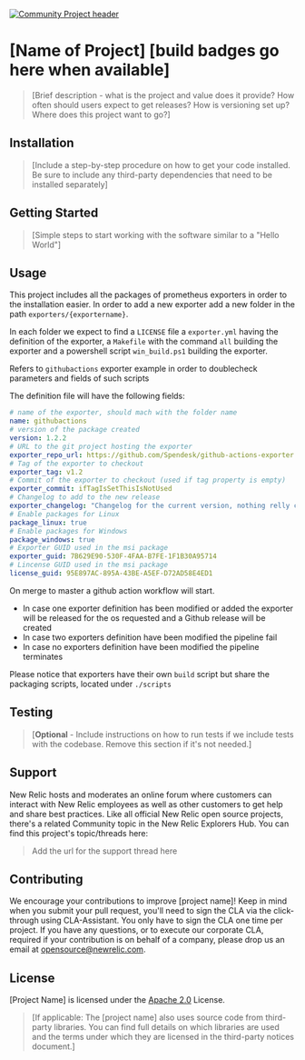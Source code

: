 [![Community Project header](https://github.com/newrelic/opensource-website/raw/master/src/images/categories/Community_Project.png)](https://opensource.newrelic.com/oss-category/#community-project)

# [Name of Project] [build badges go here when available]

>[Brief description - what is the project and value does it provide? How often should users expect to get releases? How is versioning set up? Where does this project want to go?]

## Installation

> [Include a step-by-step procedure on how to get your code installed. Be sure to include any third-party dependencies that need to be installed separately]

## Getting Started
>[Simple steps to start working with the software similar to a "Hello World"]

## Usage

This project includes all the packages of prometheus exporters in order to the installation easier.
In order to add a new exporter add a new folder in the path `exporters/{exportername}`.

In each folder we expect to find a `LICENSE` file a `exporter.yml` having the definition of the exporter, a `Makefile` with the command `all` building the exporter and a powershell script `win_build.ps1` building the exporter.

Refers to `githubactions` exporter example in order to doublecheck parameters and fields of such scripts

The definition file will have the following fields:
``` yaml
# name of the exporter, should mach with the folder name
name: githubactions
# version of the package created
version: 1.2.2
# URL to the git project hosting the exporter
exporter_repo_url: https://github.com/Spendesk/github-actions-exporter
# Tag of the exporter to checkout
exporter_tag: v1.2
# Commit of the exporter to checkout (used if tag property is empty)
exporter_commit: ifTagIsSetThisIsNotUsed
# Changelog to add to the new release
exporter_changelog: "Changelog for the current version, nothing relly changed, just testing pipeline"
# Enable packages for Linux
package_linux: true
# Enable packages for Windows
package_windows: true
# Exporter GUID used in the msi package
exporter_guid: 7B629E90-530F-4FAA-B7FE-1F1B30A95714
# Lincense GUID used in the msi package
license_guid: 95E897AC-895A-43BE-A5EF-D72AD58E4ED1
```

On merge to master a github action workflow will start. 

 - In case one exporter definition has been modified or added the exporter will be released for the os requested and a Github release will be created
 - In case two exporters definition have been modified the pipeline fail
 - In case no exporters definition have been modified the pipeline terminates

Please notice that exporters have their own `build` script but share the packaging scripts, located under `./scripts`

## Testing

>[**Optional** - Include instructions on how to run tests if we include tests with the codebase. Remove this section if it's not needed.]

## Support

New Relic hosts and moderates an online forum where customers can interact with New Relic employees as well as other customers to get help and share best practices. Like all official New Relic open source projects, there's a related Community topic in the New Relic Explorers Hub. You can find this project's topic/threads here:

>Add the url for the support thread here

## Contributing
We encourage your contributions to improve [project name]! Keep in mind when you submit your pull request, you'll need to sign the CLA via the click-through using CLA-Assistant. You only have to sign the CLA one time per project.
If you have any questions, or to execute our corporate CLA, required if your contribution is on behalf of a company,  please drop us an email at opensource@newrelic.com.

## License
[Project Name] is licensed under the [Apache 2.0](http://apache.org/licenses/LICENSE-2.0.txt) License.
>[If applicable: The [project name] also uses source code from third-party libraries. You can find full details on which libraries are used and the terms under which they are licensed in the third-party notices document.]

